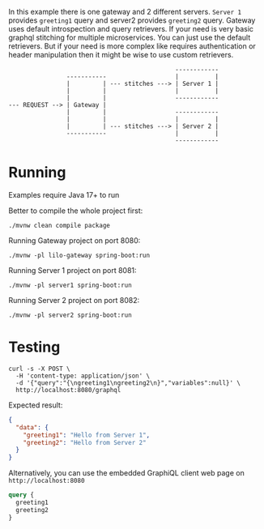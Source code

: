 In this example there is one gateway and 2 different servers. `Server 1` provides `greeting1` query and
server2 provides `greeting2` query. Gateway uses default introspection and query retrievers. If your need is
very basic graphql stitching for multiple microservices. You can just use the default retrievers.
But if your need is more complex like requires authentication or header manipulation then it might be wise to
use custom retrievers.

```
                                              ------------
                -----------                   |          |
                |         | --- stitches ---> | Server 1 |
                |         |                   |          |
                |         |                   ------------
--- REQUEST --> | Gateway |
                |         |                   ------------
                |         |                   |          |
                |         | --- stitches ---> | Server 2 |
                -----------                   |          |
                                              ------------
```

# Running

Examples require Java 17+ to run

Better to compile the whole project first:

```shell
./mvnw clean compile package
```

Running Gateway project on port 8080:

```shell
./mvnw -pl lilo-gateway spring-boot:run
```

Running Server 1 project on port 8081:

```shell
./mvnw -pl server1 spring-boot:run
```

Running Server 2 project on port 8082:

```shell
./mvnw -pl server2 spring-boot:run
```

# Testing

```shell
curl -s -X POST \
  -H 'content-type: application/json' \
  -d '{"query":"{\ngreeting1\ngreeting2\n}","variables":null}' \
  http://localhost:8080/graphql
```

Expected result:

```json
{
  "data": {
    "greeting1": "Hello from Server 1",
    "greeting2": "Hello from Server 2"
  }
}
```

Alternatively, you can use the embedded GraphiQL client web page on `http://localhost:8080`

```graphql
query {
  greeting1
  greeting2
}
```
